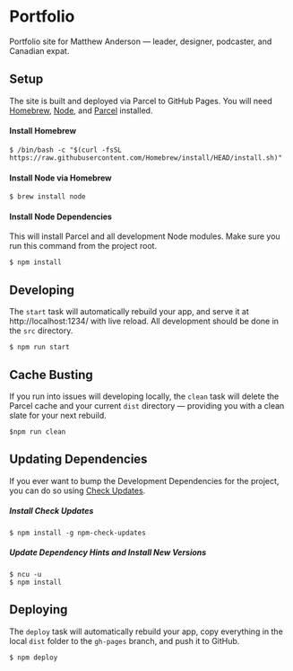 # Portfolio

Portfolio site for Matthew Anderson — leader, designer, podcaster, and Canadian expat.

## Setup

The site is built and deployed via Parcel to GitHub Pages. You will need [Homebrew](https://brew.sh/), [Node](https://nodejs.org/en/download/package-manager), and [Parcel](https://parceljs.org/) installed.

#### Install Homebrew

`$ /bin/bash -c "$(curl -fsSL https://raw.githubusercontent.com/Homebrew/install/HEAD/install.sh)"`

#### Install Node via Homebrew

`$ brew install node`

#### Install Node Dependencies

This will install Parcel and all development Node modules. Make sure you run this command from the project root.

`$ npm install`

## Developing

The `start` task will automatically rebuild your app, and serve it at http://localhost:1234/ with live reload. All development should be done in the `src` directory.

`$ npm run start`

## Cache Busting

If you run into issues will developing locally, the `clean` task will delete the Parcel cache and your current `dist` directory — providing you with a clean slate for your next rebuild.

`$npm run clean`

## Updating Dependencies

If you ever want to bump the Development Dependencies for the project, you can do so using [Check Updates](https://www.npmjs.com/package/npm-check-updates).

##### Install Check Updates

`$ npm install -g npm-check-updates`

##### Update Dependency Hints and Install New Versions

```
$ ncu -u
$ npm install
```

## Deploying

The `deploy` task will automatically rebuild your app, copy everything in the local `dist` folder to the `gh-pages` branch, and push it to GitHub.

`$ npm deploy`
